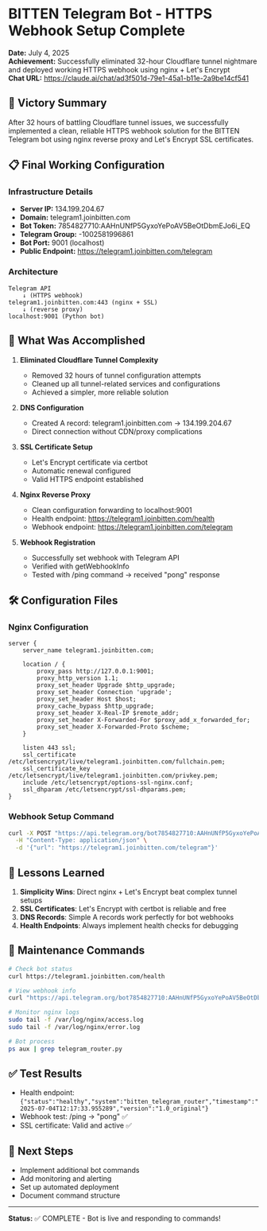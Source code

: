 # BITTEN Telegram Bot - HTTPS Webhook Setup Complete

**Date:** July 4, 2025  
**Achievement:** Successfully eliminated 32-hour Cloudflare tunnel nightmare and deployed working HTTPS webhook using nginx + Let's Encrypt  
**Chat URL:** https://claude.ai/chat/ad3f501d-79e1-45a1-b11e-2a9be14cf541

## 🎉 Victory Summary

After 32 hours of battling Cloudflare tunnel issues, we successfully implemented a clean, reliable HTTPS webhook solution for the BITTEN Telegram bot using nginx reverse proxy and Let's Encrypt SSL certificates.

## 📋 Final Working Configuration

### Infrastructure Details
- **Server IP:** 134.199.204.67
- **Domain:** telegram1.joinbitten.com
- **Bot Token:** 7854827710:AAHnUNfP5GyxoYePoAV5BeOtDbmEJo6i_EQ
- **Telegram Group:** -1002581996861
- **Bot Port:** 9001 (localhost)
- **Public Endpoint:** https://telegram1.joinbitten.com/telegram

### Architecture
```
Telegram API
    ↓ (HTTPS webhook)
telegram1.joinbitten.com:443 (nginx + SSL)
    ↓ (reverse proxy)
localhost:9001 (Python bot)
```

## 🚀 What Was Accomplished

1. **Eliminated Cloudflare Tunnel Complexity**
   - Removed 32 hours of tunnel configuration attempts
   - Cleaned up all tunnel-related services and configurations
   - Achieved a simpler, more reliable solution

2. **DNS Configuration**
   - Created A record: telegram1.joinbitten.com → 134.199.204.67
   - Direct connection without CDN/proxy complications

3. **SSL Certificate Setup**
   - Let's Encrypt certificate via certbot
   - Automatic renewal configured
   - Valid HTTPS endpoint established

4. **Nginx Reverse Proxy**
   - Clean configuration forwarding to localhost:9001
   - Health endpoint: https://telegram1.joinbitten.com/health
   - Webhook endpoint: https://telegram1.joinbitten.com/telegram

5. **Webhook Registration**
   - Successfully set webhook with Telegram API
   - Verified with getWebhookInfo
   - Tested with /ping command → received "pong" response

## 🛠️ Configuration Files

### Nginx Configuration
```nginx
server {
    server_name telegram1.joinbitten.com;
    
    location / {
        proxy_pass http://127.0.0.1:9001;
        proxy_http_version 1.1;
        proxy_set_header Upgrade $http_upgrade;
        proxy_set_header Connection 'upgrade';
        proxy_set_header Host $host;
        proxy_cache_bypass $http_upgrade;
        proxy_set_header X-Real-IP $remote_addr;
        proxy_set_header X-Forwarded-For $proxy_add_x_forwarded_for;
        proxy_set_header X-Forwarded-Proto $scheme;
    }

    listen 443 ssl;
    ssl_certificate /etc/letsencrypt/live/telegram1.joinbitten.com/fullchain.pem;
    ssl_certificate_key /etc/letsencrypt/live/telegram1.joinbitten.com/privkey.pem;
    include /etc/letsencrypt/options-ssl-nginx.conf;
    ssl_dhparam /etc/letsencrypt/ssl-dhparams.pem;
}
```

### Webhook Setup Command
```bash
curl -X POST "https://api.telegram.org/bot7854827710:AAHnUNfP5GyxoYePoAV5BeOtDbmEJo6i_EQ/setWebhook" \
  -H "Content-Type: application/json" \
  -d '{"url": "https://telegram1.joinbitten.com/telegram"}'
```

## 📝 Lessons Learned

1. **Simplicity Wins**: Direct nginx + Let's Encrypt beat complex tunnel setups
2. **SSL Certificates**: Let's Encrypt with certbot is reliable and free
3. **DNS Records**: Simple A records work perfectly for bot webhooks
4. **Health Endpoints**: Always implement health checks for debugging

## 🔧 Maintenance Commands

```bash
# Check bot status
curl https://telegram1.joinbitten.com/health

# View webhook info
curl "https://api.telegram.org/bot7854827710:AAHnUNfP5GyxoYePoAV5BeOtDbmEJo6i_EQ/getWebhookInfo"

# Monitor nginx logs
sudo tail -f /var/log/nginx/access.log
sudo tail -f /var/log/nginx/error.log

# Bot process
ps aux | grep telegram_router.py
```

## ✅ Test Results

- Health endpoint: `{"status":"healthy","system":"bitten_telegram_router","timestamp":"2025-07-04T12:17:33.955289","version":"1.0_original"}`
- Webhook test: /ping → "pong" ✅
- SSL certificate: Valid and active ✅

## 🎯 Next Steps

- Implement additional bot commands
- Add monitoring and alerting
- Set up automated deployment
- Document command structure

---

**Status:** ✅ COMPLETE - Bot is live and responding to commands!